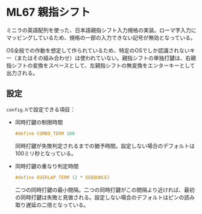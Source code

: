 # ML67 親指シフト

ミニラの英語配列を使った、日本語親指シフト入力規格の実装。ローマ字入力にマッビングしているため、規格の一部の入力できない記号が無効となっている。

OS全般での作動を想定して作られているため、特定のOSでしか認識されないキー（またはその組み合わせ）は使われていない。親指シフトの単独打鍵は、右親指シフトの変換をスペースとして、左親指シフトの無変換をエンターキーとして出力される。

## 設定

`config.h`で設定できる項目：

- 同時打鍵の制限時間

    ```C
    #define COMBO_TERM 100
    ```

    同時打鍵が失敗判定されるまでの猶予時間。設定しない場合のデフォルトは100ミリ秒となっている。

- 同時打鍵の重なり判定時間

    ```C
    #define OVERLAP_TERM (2 * DEBOUNCE)
    ```

    二つの同時打鍵の最小間隔。二つの同時打鍵がこの間隔より近ければ、最初の同時打鍵は失敗と見做される。設定しない場合のデフォルトはピンの読み取り遅延の二倍となっている。
